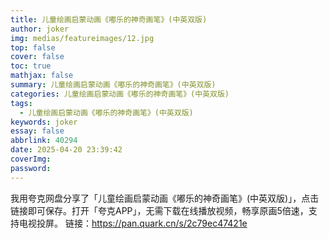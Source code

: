 ```yaml
---
title: 儿童绘画启蒙动画《嘟乐的神奇画笔》(中英双版)
author: joker
img: medias/featureimages/12.jpg
top: false
cover: false
toc: true
mathjax: false
summary: 儿童绘画启蒙动画《嘟乐的神奇画笔》(中英双版)
categories: 儿童绘画启蒙动画《嘟乐的神奇画笔》(中英双版)
tags:
  - 儿童绘画启蒙动画《嘟乐的神奇画笔》(中英双版)
keywords: joker
essay: false
abbrlink: 40294
date: 2025-04-20 23:39:42
coverImg:
password:
---
```


我用夸克网盘分享了「儿童绘画启蒙动画《嘟乐的神奇画笔》(中英双版)」，点击链接即可保存。打开「夸克APP」，无需下载在线播放视频，畅享原画5倍速，支持电视投屏。
链接：https://pan.quark.cn/s/2c79ec47421e
